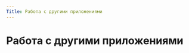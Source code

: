 ```yaml
---
Title: Работа с другими приложениями
---
```



Работа с другими приложениями
=============================

<!-- TOC -->
